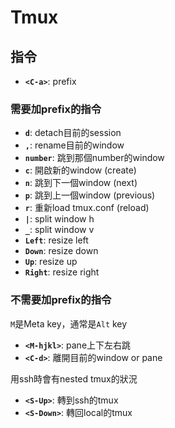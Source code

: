 # Tmux

## 指令
* **``<C-a>``**: prefix

### 需要加prefix的指令
* **``d``**: detach目前的session
* **``,``**: rename目前的window
* **``number``**: 跳到那個number的window
* **``c``**: 開啟新的window (create)
* **``n``**: 跳到下一個window (next)
* **``p``**: 跳到上一個window (previous)
* **``r``**: 重新load tmux.conf (reload)
* **``|``**: split window h
* **``_``**: split window v
* **``Left``**: resize left
* **``Down``**: resize down
* **``Up``**: resize up
* **``Right``**: resize right

### 不需要加prefix的指令
``M``是Meta key，通常是``Alt`` key

* **``<M-hjkl>``**: pane上下左右跳
* **``<C-d>``**: 離開目前的window or pane

用ssh時會有nested tmux的狀況
* **``<S-Up>``**: 轉到ssh的tmux
* **``<S-Down>``**: 轉回local的tmux
